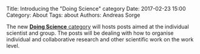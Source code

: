 Title: Introducing the "Doing Science" category
Date: 2017-02-23 15:00
Category: About
Tags: about
Authors: Andreas Sorge

The new [**Doing Science** category](/category/doing-science.html) will hosts
posts aimed at the individual scientist and group.
The posts will be dealing with how to organise individual and collaborative
research and other scientific work on the work level.
